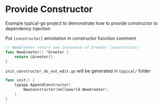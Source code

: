 # Provide Constructor

Example typical-go project to demonstrate how to provide constructor to dependency injection

Put `[constructor]` annotation in constructor function comment
```go
// NewGreeter return new insteance of Greeter [constructor]
func NewGreeter() *Greeter {
	return &Greeter{}
}
```

`init_constructor_do_not_edit.go` will be generated in `typical/` folder
```go
func init() {
	typapp.AppendConstructor(
		NewConstructor(helloworld.NewGreeter),
	)
}
```


